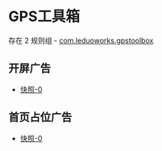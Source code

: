 # GPS工具箱

存在 2 规则组 - [com.leduoworks.gpstoolbox](/src/apps/com.leduoworks.gpstoolbox.ts)

## 开屏广告

- [快照-0](https://i.gkd.li/import/13062600)

## 首页占位广告

- [快照-0](https://gkd-kit.gitee.io/import/13062612)
